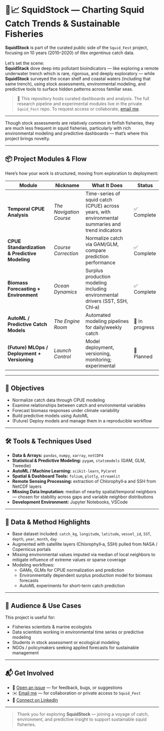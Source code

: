 # 🐙📈 SquidStock — Charting Squid Catch Trends & Sustainable Fisheries

**SquidStock** is part of the curated public side of the `Squid_Fest` project, focusing on 10 years (2010–2020) of *Illex argentinus* catch data.<br><br> 
Let’s set the scene:<br> 
**SquidStack** dove deep into pollutant bioindicators — like exploring a remote underwater trench which is rare, rigorous, and deeply exploratory — while **SquidStock** surveyed the ocean shelf and coastal waters (including that same trench), using stock assessments, environmental modeling, and predictive tools to surface hidden patterns across familiar seas.
> 🛂 This repository hosts curated dashboards and analysis. The full research pipeline and experimental modules live in the private `Squid_Fest` repo. To request access or collaborate, [email me](mailto:euchiejnpierre@gmail.com).

---

Though stock assessments are relatively common in finfish fisheries, they are much less frequent in squid fisheries, particularly with rich environmental modeling and predictive dashboards — that’s where this project brings novelty.

---

## 📦 Project Modules & Flow

Here’s how your work is structured, moving from exploration to deployment:

| Module | Nickname | What It Does | Status |
|---|---|----------------|--------|
| **Temporal CPUE Analysis** | *The Navigation Course* | Time-series of squid catch (CPUE) across years, with environmental summaries and trend indicators | ✅ Complete |
| **CPUE Standardization & Predictive Modeling** | *Course Correction* | Normalize catch via GAM/GLM, compare prediction performance | ✅ Complete |
| **Biomass Forecasting + Environment** | *Ocean Dynamics* | Surplus production modeling including environmental drivers (SST, SSH, Chl‑a) | ✅ Complete |
| **AutoML / Predictive Catch Models** | *The Engine Room* | Automated modeling pipelines for daily/weekly catch | 🔄 In progress |
| **(Future) MLOps / Deployment + Versioning** | *Launch Control* | Model deployment, versioning, monitoring; experimental | 🧪 Planned |

---

## 🎯 Objectives

- Normalize catch data through CPUE modeling  
- Examine relationships between catch and environmental variables  
- Forecast biomass responses under climate variability  
- Build predictive models using AutoML  
- (Future) Deploy models and manage them in a reproducible workflow

---

## 🛠 Tools & Techniques Used

- **Data & Arrays:** `pandas`, `numpy`, `xarray`, `netCDF4`  
- **Statistical & Predictive Modeling:** `pygam`, `statsmodels` (GAM, GLM, Tweedie)  
- **AutoML / Machine Learning:** `scikit-learn`, `PyCaret`  
- **Spatial & Dashboard Tools:** `folium`, `plotly`, `streamlit`  
- **Remote Sensing Processing:** extraction of Chlorophyll‑a and SSH from NetCDF layers  
- **Missing Data Imputation:** median of nearby spatial/temporal neighbors — chosen for stability across gaps and variable neighbor distributions  
- **Development Environment:** Jupyter Notebooks, VSCode  

---

## 📌 Data & Method Highlights

- Base dataset included: `catch_kg`, `longitude`, `latitude`, `vessel_id`, `SST`, `depth`, `year`, `month`, `day`  
- Augmented with satellite layers (Chlorophyll‑a, SSH) pulled from NASA / Copernicus portals  
- Missing environmental values imputed via median of local neighbors to mitigate influence of extreme values or sparse coverage  
- Modeling workflows:
  - GAMs, GLMs for CPUE normalization and prediction  
  - Environmentally dependent surplus production model for biomass forecasts  
  - AutoML experiments for short-term catch prediction  

---

## 👥 Audience & Use Cases

This project is useful for:

- Fisheries scientists & marine ecologists  
- Data scientists working in environmental time series or predictive modeling  
- Students in stock assessment or ecological modeling  
- NGOs / policymakers seeking applied forecasts for sustainable management

---

## 📬 Get Involved

- 🐛 [Open an issue](https://github.com/Euchie23/SquidStock/issues) — for feedback, bugs, or suggestions  
- ✉️ [Email me](mailto:euchiejnpierre@gmail.com) — for collaboration or private access to `Squid_Fest`  
- 💼 [Connect on LinkedIn](https://www.linkedin.com/in/euchiejnpierre/)

---

> Thank you for exploring **SquidStock** — joining a voyage of catch, environment, and predictive insight to support sustainable squid fisheries.  
